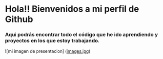 # Hola!! Bienvenidos a mi perfil de Github


### Aqui podrás encontrar todo el código que he ido aprendiendo y proyectos en los que estoy trabajando.

![mi imagen de presentacion] ([images.jpg](https://github.com/Caro-it/Carolina-Kaechele/edit/main/images.jpg))
